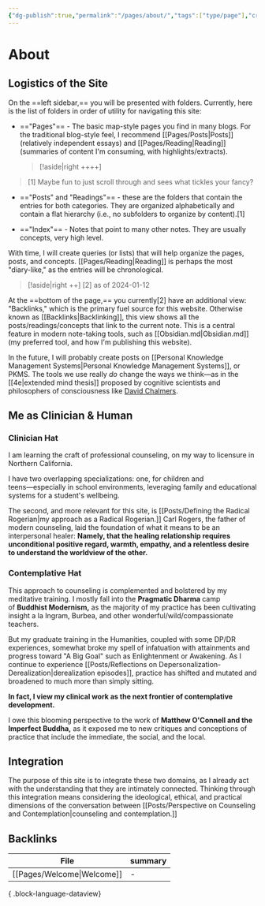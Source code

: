 ```yaml
---
{"dg-publish":true,"permalink":"/pages/about/","tags":["type/page"],"created":"2024-01-12T07:27:54.705-08:00","updated":"2024-01-12T09:53:54.408-08:00"}
---
```


# About

## Logistics of the Site
On the ==left sidebar,== you will be presented with folders. Currently, here is the list of folders in order of utility for navigating this site:

- =="Pages"== - The basic map-style pages you find in many blogs. For the traditional blog-style feel, I recommend [[Pages/Posts\|Posts]] (relatively independent essays) and [[Pages/Reading\|Reading]] (summaries of content I'm consuming, with highlights/extracts). 
  > [!aside|right ++++]
>  [1] Maybe fun to just scroll through and sees what tickles your fancy?
- =="Posts" and "Readings"== - these are the folders that contain the entries for both categories. They are organized alphabetically and contain a flat hierarchy (i.e., no subfolders to organize by content).[1]
  
- =="Index"== - Notes that point to many other notes. They are usually concepts, very high level. 

With time, I will create queries (or lists) that will help organize the pages, posts, and concepts. [[Pages/Reading\|Reading]] is perhaps the most "diary-like," as the entries will be chronological. 

> [!aside|right ++]
> [2] as of 2024-01-12

At the ==bottom of the page,== you currently[2] have an additional view: "Backlinks," which is the primary fuel source for this website. Otherwise known as [[Backlinks\|Backlinking]], this view shows all the posts/readings/concepts that link to the current note. This is a central feature in modern note-taking tools, such as [[Obsidian.md\|Obsidian.md]] (my preferred tool, and how I'm publishing this website). 

In the future, I will probably create posts on [[Personal Knowledge Management Systems\|Personal Knowledge Management Systems]], or PKMS. The tools we use really *do* change the ways we think―as in the [[4e\|extended mind thesis]] proposed by cognitive scientists and philosophers of consciousness like [David Chalmers](https://en.wikipedia.org/wiki/David_Chalmers#Philosophy_of_mind). 

## Me as Clinician & Human
### Clinician Hat
I am learning the craft of professional counseling, on my way to licensure in Northern California.  
  
I have two overlapping specializations: one, for children and teens―especially in school environments, leveraging family and educational systems for a student's wellbeing.  
  
The second, and more relevant for this site, is [[Posts/Defining the Radical Rogerian\|my approach as a Radical Rogerian.]] Carl Rogers, the father of modern counseling, laid the foundation of what it means to be an interpersonal healer: **Namely, that the healing relationship requires unconditional positive regard, warmth, empathy, and a relentless desire to understand the worldview of the other.**  
### Contemplative Hat
This approach to counseling is complemented and bolstered by my meditative training. I mostly fall into the **Pragmatic Dharma** camp of **Buddhist Modernism,** as the majority of my practice has been cultivating insight a la Ingram, Burbea, and other wonderful/wild/compassionate teachers.  
  
But my graduate training in the Humanities, coupled with some DP/DR experiences, somewhat broke my spell of infatuation with attainments and progress toward "A Big Goal" such as Enlightenment or Awakening. As I continue to experience [[Posts/Reflections on Depersonalization-Derealization\|derealization episodes]], practice has shifted and mutated and broadened to much more than simply sitting.  

**In fact, I view my clinical work as the next frontier of contemplative development.** 

I owe this blooming perspective to the work of **Matthew O'Connell and the Imperfect Buddha,** as it exposed me to new critiques and conceptions of practice that include the immediate, the social, and the local. 
## Integration
The purpose of this site is to integrate these two domains, as I already act with the understanding that they are intimately connected. Thinking through this integration means considering the ideological, ethical, and practical dimensions of the conversation between [[Posts/Perspective on Counseling and Contemplation\|counseling and contemplation.]]  

## Backlinks
| File                          | summary |
| ----------------------------- | ------- |
| [[Pages/Welcome\|Welcome]] | \-      |

{ .block-language-dataview}
